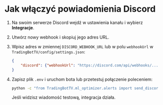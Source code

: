 # Jak włączyć powiadomienia Discord

1. Na swoim serwerze Discord wejdź w ustawienia kanału i wybierz **Integracje**.
2. Utwórz nowy webhook i skopiuj jego adres URL.
3. Wpisz adres w zmiennej `DISCORD_WEBHOOK_URL` lub w polu
   `webhookUrl` w `TradingBotTV/config/settings.json`:
   
   ```json
   {
       "discord": {"webhookUrl": "https://discord.com/api/webhooks/..."}
   }
   ```
4. Zapisz plik `.env` i uruchom bota lub przetestuj połączenie poleceniem:

   ```bash
   python -c "from TradingBotTV.ml_optimizer.alerts import send_discord_message; send_discord_message('test')"
   ```

   Jeśli widzisz wiadomość testową, integracja działa.
